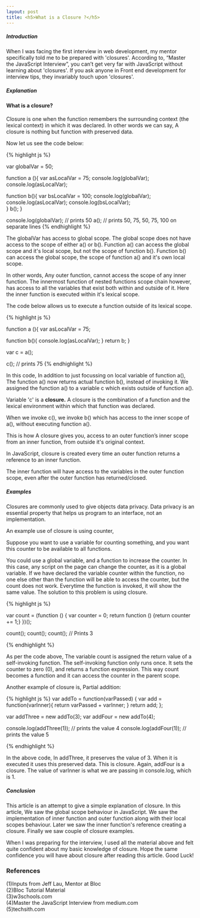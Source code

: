 ```yaml
---
layout: post
title: <h5>What is a Closure ?</h5>
---
```

<h5>Introduction</h5>
<p>
When I was facing the first interview in web development, my mentor specifically told me to be prepared with 'closures'. According to, “Master the JavaScript Interview”,  you can’t get very far with JavaScript without learning about 'closures'. If you ask anyone in Front end development for interview tips, they invariably touch upon 'closures'. 
</p>

<h5>Explanation</h5>

<p><h4>What is a closure?</h4>
Closure is one when the function remembers the surrounding context (the lexical context) in which it was declared. In other words we can say, A closure is nothing but function with preserved data.</p>

Now let us see the code below:

{% highlight js %}

var globalVar = 50;

function a (){
  var asLocalVar = 75;
  console.log(globalVar);
  console.log(asLocalVar);
	
  function b(){
    var bsLocalVar = 100;
    console.log(globalVar);
    console.log(asLocalVar);
    console.log(bsLocalVar);	
  }
  b();
}

console.log(globalVar); // prints 50
a(); // prints 50, 75, 50, 75, 100 on separate lines
{% endhighlight %}


<p>
The globalVar has access to global scope. The global scope does not have access to the scope of either a() or b(). Function a() can access the global scope and it's local scope, but not the scope of function b(). Function b() can access the global scope, the scope of function a() and it's own local scope. 
</p>

<p>In other words, Any outer function, cannot access the scope of any inner function. The innermost function of nested functions scope chain however, has access to all the variables that exist both within and outside of it. Here the inner function is executed within it's lexical scope. </p>

The code below allows us to execute a function outside of its lexical scope.


{% highlight js %}

function a (){
  var asLocalVar = 75;
	
  function b(){
    console.log(asLocalVar);
  }
  return b;
}

var c = a(); 

c(); // prints 75
{% endhighlight %}

In this code, In addition to just focussing on local variable of function a(), The function a() now returns actual function b(), instead of invoking it. We assigned the function a() to a variable c which exists outside of function a().

Variable 'c' is a <b>closure.</b> A closure is the combination of a function and the lexical environment within which that function was declared.

When we invoke c(), we invoke b() which has access to the inner scope of a(), without executing function a().

<p> This is how A closure gives you, access to an outer function’s inner scope from an inner function, from outside it's original context. </p>

In JavaScript, closure is created every time an outer function returns a reference to an inner function.

The inner function will have access to the variables in the outer function scope, even after the outer function has returned/closed.

<h5>Examples</h5>
Closures are commonly used to give objects data privacy. Data privacy is an essential property that helps us program to an interface, not an implementation.

An example use of closure is using counter, 

Suppose you want to use a variable for counting something, and you want this counter to be available to all functions.

You could use a global variable, and a function to increase the counter. In this case,  any script on the page can change the counter, as it is a global variable. If we have declared the variable counter within the function, no one else other than the function will be able to access the counter, but the count does not work. Everytime the function is invoked, it will show the same value. The solution to this problem is using closure.

{% highlight js %}

var count = (function () {
  var counter = 0;
  return function () {return counter += 1;}
})();

count();
count();
count(); // Prints 3

{% endhighlight %}

<p>
As per the code above, The variable count is assigned the return value of a self-invoking function. The self-invoking function only runs once. It sets the counter to zero (0), and returns a function expression. This way count becomes a function and it can access the counter in the parent scope.
</p>

<p>
Another example of closure is, Partial addition:

{% highlight js %}
var addTo = function(varPassed) {
  var add = function(varInner){
    return varPassed + varInner; 
  }
  return add;
};

var addThree = new addTo(3);
var addFour  = new addTo(4);

console.log(addThree(1)); // prints the value 4
console.log(addFour(1));  // prints the value 5

{% endhighlight %}

In the above code, In addThree, it preserves the value of 3. When it is executed it uses this preserved data. This is closure. Again, addFour is a closure. The value of varInner is what we are passing in console.log, which is 1.

<h5>Conclusion</h5>
<p>This article is an attempt to give a simple explanation of closure. In this article, We saw the global scope behaviour in JavaScript. We saw the implementation of inner function and outer function along with their local scopes behaviour. Later we saw the inner function's reference creating a closure. Finally we saw couple of closure examples.</p>
<p>
When I was preparing for the interview, I used all the material above and felt quite confident about my basic knowledge of closure. Hope the same confidence you will have about closure after reading this article. Good Luck! 
</p>

</p>
<h3>References</h3>
(1)Inputs from Jeff Lau, Mentor at Bloc <br>
(2)Bloc Tutorial Material <br>
(3)w3schools.com <br>
(4)Master the JavaScript Interview from medium.com <br>
(5)techsith.com